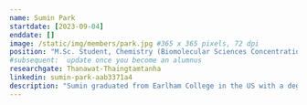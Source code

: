 ```yaml
---
name: Sumin Park
startdate: [2023-09-04]
enddate: []
image: /static/img/members/park.jpg #365 x 365 pixels, 72 dpi
position: "M.Sc. Student, Chemistry (Biomolecular Sciences Concentration)"
#subsequent:  update once you become an alumnus
researchgate: Thanawat-Thaingtamtanha
linkedin: sumin-park-aab3371a4
description: "Sumin graduated from Earlham College in the US with a degree in Chemistry. In her undergraduate research, she studied thermodynamic properties of polar fluids using molecular dynamics simulation and molecular-based equation of states. She was also involved in research to study the diffusion in lipid bilayer membranes, especially the effect of periodic boundary conditions in molecular dynamics simulation. Outside of lab, Sumin enjoys going to the gym and exploring the city/nature on a bike."
---
```

